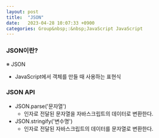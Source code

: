 ```yaml
---
layout: post
title:  "JSON"
date:   2023-04-28 10:07:33 +0900
categories: Group&nbsp;:&nbsp;JavaScript JavaScript
---
```


### JSON이란?
※ JSON
- JavaScript에서 객체를 만들 때 사용하는 표현식

### JSON API
- JSON.parse('문자열')
    - 인자로 전달된 문자열을 자바스크립트의 데이터로 변환한다.
- JSON.stringify('변수명')
    - 인자로 전달된 자바스크립트의 데이터를 문자열로 변환한다.